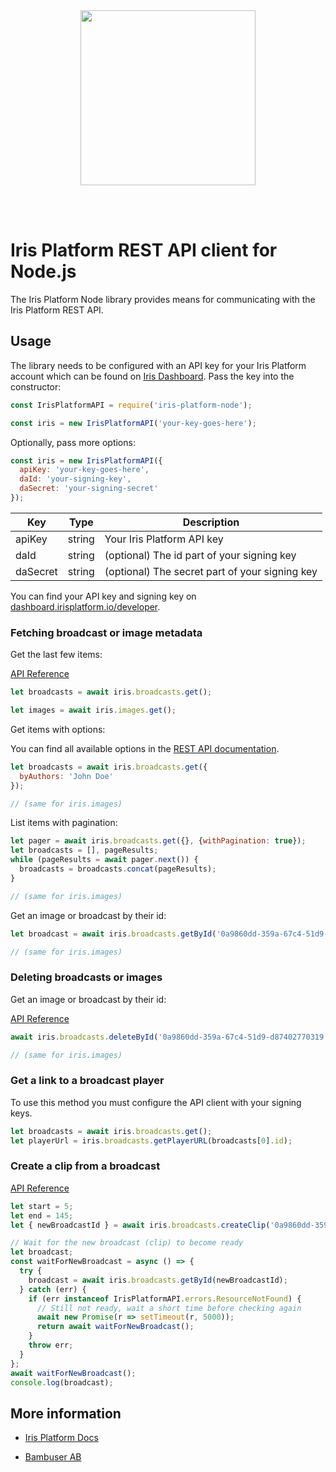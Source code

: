 <div>
  <br/><br />
  <p align="center">
    <a href="https://irisplatform.io" target="_blank" align="center">
        <img src="https://irisplatform.io/static/images/company/iris-by-bambuser-black-horisontal.png" width="280">
    </a>
  </p>
  <br /><br />
  <h1>Iris Platform REST API client for Node.js</h1>
</div>

The Iris Platform Node library provides means for communicating with the Iris Platform REST API.

## Usage

The library needs to be configured with an API key for your Iris Platform account which can be found on [Iris Dashboard](https://dashboard.irisplatform.io/developer). Pass the key into the constructor:

```javascript
const IrisPlatformAPI = require('iris-platform-node');

const iris = new IrisPlatformAPI('your-key-goes-here');
```

Optionally, pass more options:

```javascript
const iris = new IrisPlatformAPI({
  apiKey: 'your-key-goes-here',
  daId: 'your-signing-key',
  daSecret: 'your-signing-secret'
});
```

| Key | Type | Description |
| -------- | ------ | --- |
| apiKey   | string | Your Iris Platform API key |
| daId     | string | (optional) The id part of your signing key |
| daSecret | string | (optional) The secret part of your signing key |

You can find your API key and signing key on [dashboard.irisplatform.io/developer](https://dashboard.irisplatform.io/developer).


### Fetching broadcast or image metadata

Get the last few items:

[API Reference](https://irisplatform.io/docs/api/get-broadcast-metadata/)

```javascript
let broadcasts = await iris.broadcasts.get();

let images = await iris.images.get();
```

Get items with options:

You can find all available options in the [REST API documentation](https://irisplatform.io/docs/api/get-broadcast-metadata/).

```javascript
let broadcasts = await iris.broadcasts.get({
  byAuthors: 'John Doe'
});

// (same for iris.images)
```

List items with pagination:

```javascript
let pager = await iris.broadcasts.get({}, {withPagination: true});
let broadcasts = [], pageResults;
while (pageResults = await pager.next()) {
  broadcasts = broadcasts.concat(pageResults);
}

// (same for iris.images)
```

Get an image or broadcast by their id:

```javascript
let broadcast = await iris.broadcasts.getById('0a9860dd-359a-67c4-51d9-d87402770319');

// (same for iris.images)
```

### Deleting broadcasts or images

Get an image or broadcast by their id:

[API Reference](https://irisplatform.io/docs/api/removing-media/)

```javascript
await iris.broadcasts.deleteById('0a9860dd-359a-67c4-51d9-d87402770319');

// (same for iris.images)
```

### Get a link to a broadcast player

To use this method you must configure the API client with your signing keys.

```javascript
let broadcasts = await iris.broadcasts.get();
let playerUrl = iris.broadcasts.getPlayerURL(broadcasts[0].id);
```

### Create a clip from a broadcast

[API Reference](https://irisplatform.io/docs/api/create-clips/)

```javascript
let start = 5;
let end = 145;
let { newBroadcastId } = await iris.broadcasts.createClip('0a9860dd-359a-67c4-51d9-d87402770319', start, end);

// Wait for the new broadcast (clip) to become ready
let broadcast;
const waitForNewBroadcast = async () => {
  try {
    broadcast = await iris.broadcasts.getById(newBroadcastId);
  } catch (err) {
    if (err instanceof IrisPlatformAPI.errors.ResourceNotFound) {
      // Still not ready, wait a short time before checking again
      await new Promise(r => setTimeout(r, 5000));
      return await waitForNewBroadcast();
    }
    throw err;
  }
};
await waitForNewBroadcast();
console.log(broadcast);
```

## More information

* [Iris Platform Docs](https://irisplatform.io/docs)

* [Bambuser AB](https://bambuser.com)
